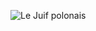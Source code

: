 ![Le Juif polonais](https://upload.wikimedia.org/wikipedia/commons/thumb/d/d8/Theloderma_corticale_-_Karlsruhe_Zoo_01.jpg/400px-Theloderma_corticale_-_Karlsruhe_Zoo_01.jpg)